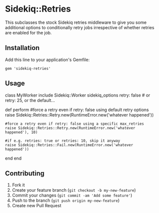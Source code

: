 # Sidekiq::Retries

This subclasses the stock Sidekiq retries middleware to give you some additional options to conditionally retry jobs
irrespective of whether retries are enabled for the job.

## Installation

Add this line to your application's Gemfile:

    gem 'sidekiq-retries'

## Usage

class MyWorker
  include Sidekiq::Worker
  sidekiq_options retry: false # or retry: 25, or the default...

  def perform
    #force a retry even if retry: false using default retry options
    raise Sidekiq::Retries::Retry.new(RuntimeError.new('whatever happened'))

    #force a retry even if retry: false using a specific max_retries
    raise Sidekiq::Retries::Retry.new(RuntimeError.new('whatever happened'), 10)

    #if e.g. retries: true or retries: 10, skip it anyway
    raise Sidekiq::Retries::Fail.new(RuntimeError.new('whatever happened'))
  end
end

## Contributing

1. Fork it
2. Create your feature branch (`git checkout -b my-new-feature`)
3. Commit your changes (`git commit -am 'Add some feature'`)
4. Push to the branch (`git push origin my-new-feature`)
5. Create new Pull Request

